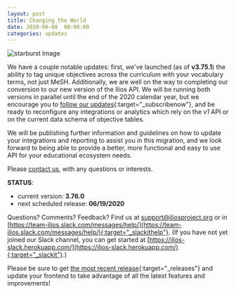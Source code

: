 ```yaml
---
layout: post
title: Changing the World
date: 2020-06-08  08:00:00
categories: updates
---
```


![starburst Image](https://mcusercontent.com/845c4ebabb5b5ae7a6372c715/images/e1f0e196-2298-434d-ba15-8f94a0fa12c8.png)

We have a couple notable updates: first, we've launched (as of __v3.75.1__) the ability to tag unique objectives across the curriculum with your vocabulary terms, not just MeSH. Additionally, we are well on the way to completing our conversion to our new version of the Ilios API. We will be running both versions in parallel until the end of the 2020 calendar year, but we encourage you to [follow our updates](https://www.iliosproject.org/subscribe/){:target="_subscribenow"}, and be ready to reconfigure any integrations or analytics which rely on the _v1_ API or on the current data schema of objective tables.

We will be publishing further information and guidelines on how to update your integrations and reporting to assist you in this migration, and we look forward to being able to provide a better, more functional and easy to use API for your educational ecosystem needs.


Please [contact us](mailto:support@iliosproject.org), with any questions or interests.

__STATUS__:
- current version: __3.76.0__
- next scheduled release: __06/19/2020__


Questions? Comments? Feedback? Find us at
 [support@iliosproject.org](mailto:support@iliosproject.org) or in [https://team-ilios.slack.com/messages/help/](https://team-ilios.slack.com/messages/help/){:target="_slackithelp"}.  (If you have not yet joined our Slack channel, you can get started at [https://ilios-slack.herokuapp.com/](https://ilios-slack.herokuapp.com/){:target="_slackit"}.)

Please be sure to get [the most recent release](https://www.github.com/ilios/ilios/releases/latest){:target="_releases"} and update your frontend to take advantage of all the latest features and improvements!

